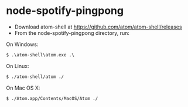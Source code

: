 node-spotify-pingpong
=====================

- Download atom-shell at https://github.com/atom/atom-shell/releases
- From the node-spotify-pingpong directory, run:

On Windows:

```cmd
$ .\atom-shell\atom.exe .\
```

On Linux:

```bash
$ ./atom-shell/atom ./
```

On Mac OS X:

```bash
$ ./Atom.app/Contents/MacOS/Atom ./
```
